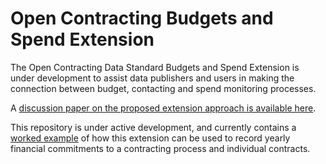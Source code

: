 # Open Contracting Budgets and Spend Extension

The Open Contracting Data Standard Budgets and Spend Extension is under development to assist data publishers and users in making the connection between budget, contacting and spend monitoring processes.

A [discussion paper on the proposed extension approach is available here](https://docs.google.com/document/d/1b43JeG5YQ62tGTTbP7jTE4XqUxYzG-r-emgRILZPRn4/edit). 

This repository is under active development, and currently contains a [worked example](examples/) of how this extension can be used to record yearly financial commitments to a contracting process and individual contracts.
